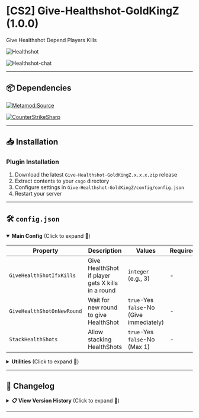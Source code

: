 # [CS2] Give-Healthshot-GoldKingZ (1.0.0)

Give Healthshot Depend Players Kills

![Healthshot](https://github.com/user-attachments/assets/6d938ba6-7b4b-4460-828d-6df3de97dfa4)

![Healthshot-chat](https://github.com/user-attachments/assets/e4d6429e-2d3e-4a30-b072-b896a158a0a5)

---

## 📦 Dependencies
[![Metamod:Source](https://img.shields.io/badge/Metamod:Source-2d2d2d?logo=sourceengine)](https://www.sourcemm.net)

[![CounterStrikeSharp](https://img.shields.io/badge/CounterStrikeSharp-83358F)](https://github.com/roflmuffin/CounterStrikeSharp)

---

## 📥 Installation

### Plugin Installation
1. Download the latest `Give-Healthshot-GoldKingZ.x.x.x.zip` release
2. Extract contents to your `csgo` directory
3. Configure settings in `Give-Healthshot-GoldKingZ/config/config.json`
4. Restart your server

---

## 🛠️ `config.json`


<details open>
<summary><b>Main Config</b> (Click to expand 🔽)</summary>

| Property | Description | Values | Required |  
|----------|-------------|--------|----------|
| `GiveHealthShotIfxKills` | Give HealthShot if player gets X kills in a round | `integer` (e.g., 3) | - |
| `GiveHealthShotOnNewRound` | Wait for new round to give HealthShot | `true`-Yes<br>`false`-No (Give immediately) | - |
| `StackHealthShots` | Allow stacking HealthShots | `true`-Yes<br>`false`-No (Max 1) | - |

</details>

<details>
<summary><b>Utilities</b> (Click to expand 🔽)</summary>

| Property | Description | Values | Required |  
|----------|-------------|--------|----------|
| `EnableDebug` | Show debug messages in console | `true`-Yes<br>`false`-No | - |

</details>


---


## 📜 Changelog

<details>
<summary><b>📋 View Version History</b> (Click to expand 🔽)</summary>

### [1.0.0]
- Initial plugin release

</details>

---
